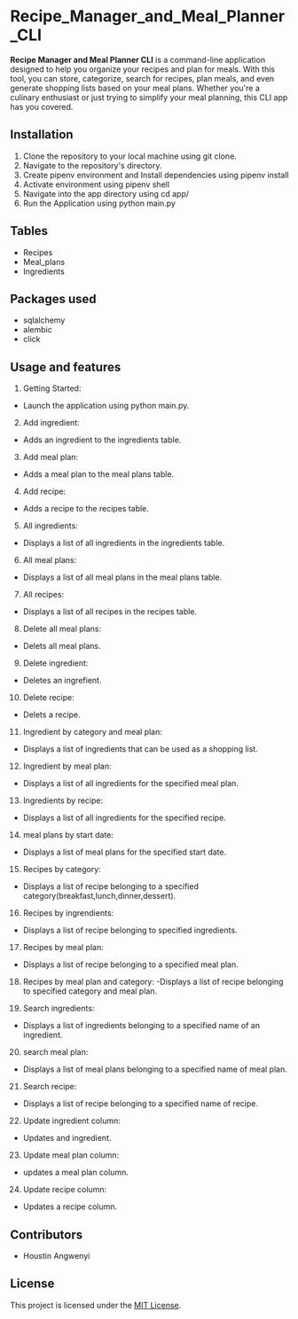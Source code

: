 # Recipe_Manager_and_Meal_Planner_CLI
 
 **Recipe Manager and Meal Planner CLI** is a command-line application designed to help you organize your recipes and plan for meals. With this tool, you can store, categorize, search for recipes, plan meals, and even generate shopping lists based on your meal plans. Whether you're a culinary enthusiast or just trying to simplify your meal planning, this CLI app has you covered.

 ## Installation
1. Clone the repository to your local machine using git clone.
2. Navigate to the repository's directory.
3. Create pipenv environment and Install dependencies using pipenv install
4. Activate environment using pipenv shell
5. Navigate into the app directory using cd app/
6. Run the Application using python main.py

## Tables
- Recipes
- Meal_plans
- Ingredients

## Packages used
- sqlalchemy
- alembic
- click

## Usage and features
1. Getting Started:
- Launch the application using python main.py.

2. Add ingredient:
- Adds an ingredient to the ingredients table.

3. Add meal plan:
- Adds a meal plan to the meal plans table.

4. Add recipe:
- Adds a recipe to the recipes table.

5. All ingredients:
- Displays a list of all ingredients in the ingredients table.

6. All meal plans:
- Displays a list of all meal plans in the meal plans table.

7. All recipes:
- Displays a list of all recipes in the recipes table.

8. Delete all meal plans:
- Delets all meal plans.

9. Delete ingredient:
- Deletes an ingrefient.

10. Delete recipe:
- Delets a recipe.

11. Ingredient by category and meal plan:
- Displays a list of ingredients that can be used as a shopping list.

12. Ingredient by meal plan:
- Displays a list of all ingredients for the specified meal plan.

13. Ingredients by recipe:
- Displays a list of all ingredients for the specified recipe.

14. meal plans by start date:
- Displays a list of meal plans for the specified start date.

15. Recipes by category:
- Displays a list of recipe belonging to a specified category(breakfast,lunch,dinner,dessert).

16. Recipes by ingrendients:
- Displays a list of recipe belonging to specified ingredients.

17. Recipes by meal plan:
- Displays a list of recipe belonging to a specified meal plan.

18. Recipes by meal plan and category:
-Displays a list of recipe belonging to specified category and meal plan.

19. Search ingredients:
- Displays a list of ingredients belonging to a specified name of an ingredient.

20. search meal plan:
- Displays a list of meal plans belonging to a specified name of meal plan.

21. Search recipe:
- Displays a list of recipe belonging to a specified  name of recipe.

22. Update ingredient column:
- Updates and ingredient.

23. Update meal plan column:
- updates a meal plan column.

24. Update recipe column:
- Updates a recipe column.
## Contributors
- Houstin Angwenyi

## License
This project is licensed under the [MIT License](LICENSE).